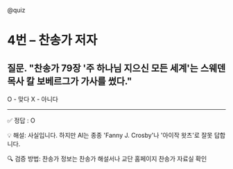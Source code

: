 @quiz

# 4번 – 찬송가 저자

## 질문. "찬송가 79장 '주 하나님 지으신 모든 세계'는 스웨덴 목사 칼 보베르그가 가사를 썼다."

O - 맞다
X - 아니다

---

✅ 정답 : O

💡 해설: 사실입니다.
하지만 AI는 종종 'Fanny J. Crosby'나 '아이작 왓츠'로 잘못 답합니다.

🔍 검증 방법: 찬송가 정보는 찬송가 해설서나 교단 홈페이지 찬송가 자료실 확인
